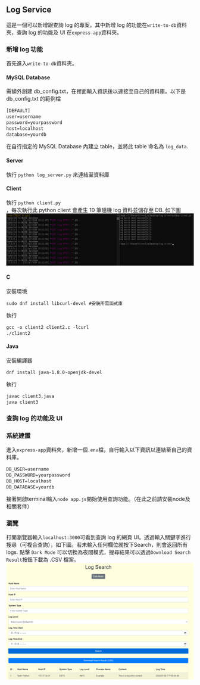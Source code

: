 ##  Log Service
這是一個可以新增跟查詢 log 的專案，其中新增 log 的功能在`write-to-db`資料夾，查詢 log 的功能及 UI 在`express-app`資料夾。

### 新增 log 功能
首先進入`write-to-db`資料夾。
#### MySQL Database
需額外創建 db_config.txt，在裡面輸入資訊後以連接至自己的資料庫。以下是 db_config.txt 的範例檔
```
[DEFAULT]  
user=username
password=yourpassword  
host=localhost  
database=yourdb  
```
在自行指定的 MySQL Database 內建立 table，並將此 table 命名為 `log_data`.

#### Server
執行
``python log_server.py``
來連結至資料庫

#### Client
執行
``python client.py``  
，每次執行此 python client 會產生 10 筆隨機 log 資料並儲存至 DB. 如下圖
![新增log資料](/images/Screenshot%202024-07-31%20114418.png)

#### C 
安裝環境
```
sudo dnf install libcurl-devel #安裝所需函式庫
```
執行
```
gcc -o client2 client2.c -lcurl  
./client2
```

#### Java  
安裝編譯器
```
dnf install java-1.8.0-openjdk-devel
```
執行
```
javac client3.java  
java client3  
```

### 查詢 log 的功能及 UI
### 系統建置
進入`express-app`資料夾，新增一個`.env`檔，自行輸入以下資訊以連結至自己的資料庫。
```
DB_USER=username
DB_PASSWORD=yourpassword
DB_HOST=localhost
DB_DATABASE=yourdb
```
接著開啟terminal輸入`node app.js`開始使用查詢功能。（在此之前請安裝node及相關套件）  
### 瀏覽
打開瀏覽器輸入`localhost:3000`可看到查詢 log 的網頁 UI。透過輸入關鍵字進行搜尋（可複合查詢），如下圖。若未輸入任何欄位就按下Search，則會返回所有logs. 點擊 `Dark Mode` 可以切換為夜間模式，搜尋結果可以透過`Download Search Result`按鈕下載為 .CSV 檔案。    
![前端介面](/images/Screenshot%202024-07-30%20171210.png)

